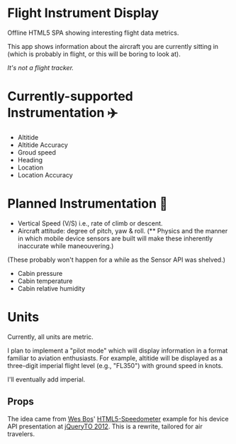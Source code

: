 Flight Instrument Display
=========================

Offline HTML5 SPA showing interesting flight data metrics.

This app shows information about the aircraft you are currently sitting in (which is probably in flight,
 or this will be boring to look at).

_It's not a flight tracker._

# Currently-supported Instrumentation :airplane:
- Altitide
- Altitide Accuracy
- Groud speed
- Heading
- Location
- Location Accuracy

# Planned Instrumentation :construction:
- Vertical Speed (V/S) i.e., rate of climb or descent.
- Aircraft attitude: degree of pitch, yaw & roll. (** Physics and the manner in which mobile device sensors are built will make these inherently inaccurate while
 maneouvering.)

(These probably won't happen for a while as the Sensor API was shelved.)
- Cabin pressure
- Cabin temperature
- Cabin relative humidity

# Units
Currently, all units are metric.

I plan to implement a "pilot mode" which will display information in a format familiar to
 aviation enthusiasts. For example, altitide will be displayed as a three-digit
 imperial flight level (e.g., "FL350") with ground speed in knots.

I'll eventually add imperial.

## Props
The idea came from [Wes Bos](https://twitter.com/wesbos)' [HTML5-Speedometer](https://github.com/wesbos/HTML5-Speedometer) example for his device API presentation at [jQueryTO 2012](http://jqueryto.com/).
 This is a rewrite, tailored for air travelers.

